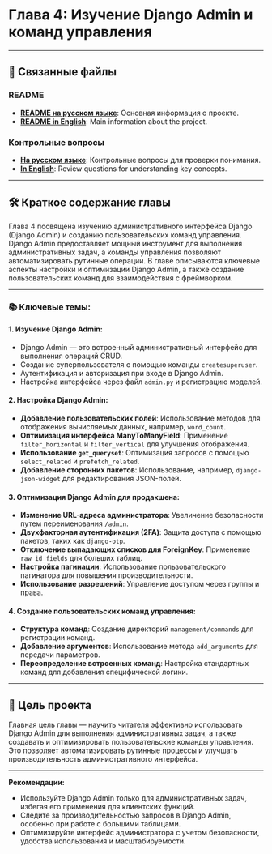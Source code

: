 # Глава 4: Изучение Django Admin и команд управления


---

## 📂 Связанные файлы

### README
- [**README на русском языке**](./README-ru.md): Основная информация о проекте.
- [**README in English**](./README.md): Main information about the project.

### Контрольные вопросы
- [**На русском языке**](./docs/ReviewQuestions-ru.md): Контрольные вопросы для проверки понимания.
- [**In English**](./docs/ReviewQuestions-en.md): Review questions for understanding key concepts.

---


## 🛠 **Краткое содержание главы**

Глава 4 посвящена изучению административного интерфейса Django (Django Admin) и созданию пользовательских команд управления. Django Admin предоставляет мощный инструмент для выполнения административных задач, а команды управления позволяют автоматизировать рутинные операции. В главе описываются ключевые аспекты настройки и оптимизации Django Admin, а также создание пользовательских команд для взаимодействия с фреймворком.

---

### 📚 **Ключевые темы:**

#### 1. **Изучение Django Admin:**
   - Django Admin — это встроенный административный интерфейс для выполнения операций CRUD.
   - Создание суперпользователя с помощью команды `createsuperuser`.
   - Аутентификация и авторизация при входе в Django Admin.
   - Настройка интерфейса через файл `admin.py` и регистрацию моделей.

#### 2. **Настройка Django Admin:**
   - **Добавление пользовательских полей**: Использование методов для отображения вычисляемых данных, например, `word_count`.
   - **Оптимизация интерфейса ManyToManyField**: Применение `filter_horizontal` и `filter_vertical` для улучшения отображения.
   - **Использование `get_queryset`**: Оптимизация запросов с помощью `select_related` и `prefetch_related`.
   - **Добавление сторонних пакетов**: Использование, например, `django-json-widget` для редактирования JSON-полей.

#### 3. **Оптимизация Django Admin для продакшена:**
   - **Изменение URL-адреса администратора**: Увеличение безопасности путем переименования `/admin`.
   - **Двухфакторная аутентификация (2FA)**: Защита доступа с помощью пакетов, таких как `django-otp`.
   - **Отключение выпадающих списков для ForeignKey**: Применение `raw_id_fields` для больших таблиц.
   - **Настройка пагинации**: Использование пользовательского пагинатора для повышения производительности.
   - **Использование разрешений**: Управление доступом через группы и права.

#### 4. **Создание пользовательских команд управления:**
   - **Структура команд**: Создание директорий `management/commands` для регистрации команд.
   - **Добавление аргументов**: Использование метода `add_arguments` для передачи параметров.
   - **Переопределение встроенных команд**: Настройка стандартных команд для добавления специфической логики.

---

## 🎯 **Цель проекта**

Главная цель главы — научить читателя эффективно использовать Django Admin для выполнения административных задач, а также создавать и оптимизировать пользовательские команды управления. Это позволяет автоматизировать рутинные процессы и улучшать производительность административного интерфейса.

---

**Рекомендации:**
- Используйте Django Admin только для административных задач, избегая его применения для клиентских функций.
- Следите за производительностью запросов в Django Admin, особенно при работе с большими таблицами.
- Оптимизируйте интерфейс администратора с учетом безопасности, удобства использования и масштабируемости.